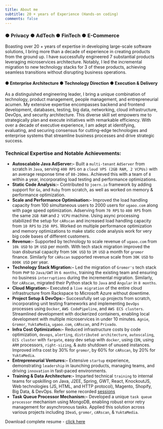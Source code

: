 ```yaml
---
title: About me
subtitle: 20 + years of Experience (Hands-on coding)
comments: false
---
```


### ● Privacy ● AdTech ● FinTech ● E-Commerce


Boasting over 20 + years of expertise in developing large-scale software solutions, I bring more than a decade of experience in creating products from the ground up. I have successfully engineered 7 substantial products leveraging microservices architecture. Notably, I led the incremental migration to new technology stacks for 3 of these products, achieving seamless transitions without disrupting business operations.


#### ● Enterprise Architecture ● Technology Direction ● Execution & Delivery

As a distinguished engineering leader, I bring a unique combination of technology, product management, people management, and entrepreneurial acumen. My extensive expertise encompasses backend and frontend development, databases, testing, big data, networking, cloud infrastructure, DevOps, and security architecture. This diverse skill set empowers me to strategically plan and execute initiatives with remarkable efficiency. With over a decade of executive experience, I am adept at identifying, evaluating, and securing consensus for cutting-edge technologies and enterprise systems that streamline business processes and drive strategic success.



### Technical Expertise and Notable Achievements:

- **Autoscalable Java AdServer:-** Built a `multi-tenant` `AdServer` from scratch in `Java`, serving `400 RPS` on a `cloud VPS (2GB RAM, 2 VCPUs)` with an average response time of `80-200ms`. Achieved this with a team of `8` within a year, incorporating load testing and performance optimizations.
- **Static Code Analysis:-** Contributed to `joern.io` framework by adding support for `Go`, and `Ruby` from scratch, as well as worked on memory & performance optimization.
- **Scale and Performance Optimisation:-** Improved the load handling capacity from 100 simultaneous users to 2000 users for `ugaoo.com` along with page speed optimization. Adserving from `70 RPS` to `400 RPS` from the same `2GB RAM` and `2 VCPU` machine. Using async processing stabilized the setup for `cARscan` and increased load
handling capacity from `10 RPS` to `250 RPS`. Worked on multiple performance optimization and memory optimizations to make static code analysis work for very big code bases of different customers.
- **Revenue:-** Supported by technology to scale revenue of `ugaoo.com` from `10k USD` to `1M USD` per month. With tech stack migration improved the loan disbursal capacity from `50K USD` to `1M USD` a month for `gromor` finance. Similarly for `cARscan` supported revenue scale from `30K USD` to `800K USD` per year.
- **Technology Stack Migration:-** Led the migration of `Gromor's` tech stack from `PHP` to `Java/GWT` in `6 months`, training the existing team and ensuring no business `interruptions` during the incremental migration. Similarly, for `cARscan`, migrated their Python stack to `Java` and `Angular` in `8 months`.
- **Cloud Migration:-** Executed a `live migration` of the entire cloud infrastructure from Rackspace to Microsoft Azure without downtime.
- **Project Setup & DevOps:-** Successfully set up projects from scratch, incorporating unit testing frameworks and implementing `DevOps` processes using `Docker`, `AWS CodePipeline`, and `AWS ECS clusters`. Streamlined development with dockerized containers, enabling local development with multiple microservices in under 10 minutes. `Agnie`, `Gromor`, `YuktaMedia`, `ugaoo.com`, `cARscan`, and `Privado`.
- **Infra Cost Optimization:-** Reduced infrastructure costs by code optimization, `devops`, `alerting`, `distributed architecture`, `autoscaling`, `ECS cluster` with `fargate`, easy dev setup with `docker`, using `CDN`, using `ARM` processors, `right-sizing`, & auto shutdown of unused instances. Improved infra cost by 30% for `gromor`, by 60% for `cARscan`, by 20% for `YuktaMedia`.
- **Entrepreneurial Ventures:-** Extensive `startup` experience, demonstrating `leadership` in launching products, managing teams, and driving `innovation` in fast-paced environments.
- **Training & Data Architecture:-** Imparted technical `training` to internal teams for upskilling on Java, J2EE, Spring, GWT, React, KnockoutJS, Web technologies (JS, HTML, and HTTP protocol), Magento, Shopify, Big Data, & DevOps. Refer some recorded [sessions](https://www.youtube.com/@pandurangpatil/videos)
- **Task Queue Processor Mechanism:-** Developed a unique `task queue processor` mechanism using MongoDB, enabling robust error retry management for asynchronous tasks. Applied this solution across various projects including `IDeaS`, `gromor`, `cARscan`, & `YuktaMedia`.


Download complete resume - [click here](https://drive.google.com/file/d/1qeoQU7D8XbX_zgsdNGNBctmfP4AgZtg7/view?usp=sharing)